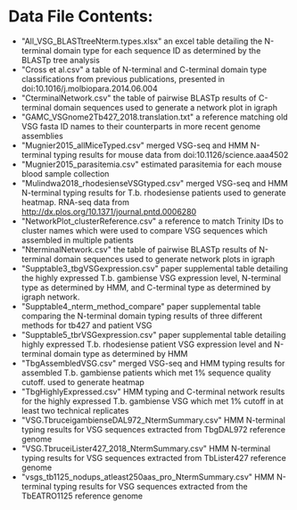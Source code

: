 # Data File Contents:

* "All_VSG_BLASTtreeNterm.types.xlsx" an excel table detailing the N-terminal domain type for each sequence ID as determined by the BLASTp tree analysis
* "Cross et al.csv" a table of N-terminal and C-terminal domain type classifications from previous publications, presented in doi:10.1016/j.molbiopara.2014.06.004
* "CterminalNetwork.csv" the table of pairwise BLASTp results of C-terminal domain sequences used to generate a network plot in igraph
* "GAMC_VSGnome2Tb427_2018.translation.txt" a reference matching old VSG fasta ID names to their counterparts in more recent genome assemblies
* "Mugnier2015_allMiceTyped.csv" merged VSG-seq and HMM N-terminal typing results for mouse data from doi:10.1126/science.aaa4502
* "Mugnier2015_parasitemia.csv" estimated parasitemia for each mouse blood sample collection 
* "Mulindwa2018_rhodesienseVSGtyped.csv" merged VSG-seq and HMM N-terminal typing results for T.b. rhodesiense patients used to generate heatmap. RNA-seq data from http://dx.plos.org/10.1371/journal.pntd.0006280
* "NetworkPlot_clusterReference.csv" a reference to match Trinity IDs to cluster names which were used to compare VSG sequences which assembled in multiple patients
* "NterminalNetwork.csv" the table of pairwise BLASTp results of N-terminal domain sequences used to generate network plots in igraph
* "Supptable3_tbgVSGexpression.csv" paper supplemental table detailing the highly expressed T.b. gambiense VSG expression level, N-terminal type as determined by HMM, and C-terminal type as determined by igraph network.
* "Supptable4_nterm_method_compare" paper supplemental table comparing the N-terminal domain typing results of three different methods for tb427 and patient VSG
* "Supptable5_tbrVSGexpression.csv" paper supplemental table detailing highly expressed T.b. rhodesiense patient VSG expression level and N-terminal domain type as determined by HMM
* "TbgAssembledVSG.csv" merged VSG-seq and HMM typing results for assembled T.b. gambiense patients which met 1% sequence quality cutoff. used to generate heatmap
* "TbgHighlyExpressed.csv" HMM typing and C-terminal network results for the highly expressed T.b. gambiense VSG which met 1% cutoff in at least two technical replicates
* "VSG.TbruceigambienseDAL972_NtermSummary.csv" HMM N-terminal typing results for VSG sequences extracted from TbgDAL972 reference genome
* "VSG.TbruceiLister427_2018_NtermSummary.csv" HMM N-terminal typing results for VSG sequences extracted from TbLister427 reference genome
* "vsgs_tb1125_nodups_atleast250aas_pro_NtermSummary.csv" HMM N-terminal typing results for VSG sequences extracted from the TbEATRO1125 reference genome

